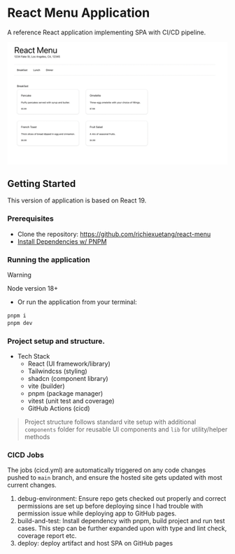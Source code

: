 # React Menu Application

A reference React application implementing SPA with CI/CD pipeline.

![homepage screenshot](img/app_homepage.png)

## Getting Started

This version of application is based on React 19.

### Prerequisites

- Clone the repository: https://github.com/richiexuetang/react-menu
- [Install Dependencies w/ PNPM](https://pnpm.io/)

### Running the application

> [!WARNING]
> Node version 18+

- Or run the application from your terminal:

```sh
pnpm i
pnpm dev
```

### Project setup and structure.

- Tech Stack
  - React (UI framework/library)
  - Tailwindcss (styling)
  - shadcn (component library)
  - vite (builder)
  - pnpm (package manager)
  - vitest (unit test and coverage)
  - GitHub Actions (cicd)

> Project structure follows standard vite setup with additional `components` folder for reusable UI components and
> `lib` for utility/helper methods

### CICD Jobs

The jobs (cicd.yml) are automatically triggered on any code changes pushed to `main` branch, and ensure the hosted site gets updated with most current changes.

1. debug-environment: Ensure repo gets checked out properly and correct permissions are set up before deploying since I had trouble with permission issue while deploying app to GitHub pages.
2. build-and-test: Install dependency with pnpm, build project and run test cases. This step can be further expanded upon with type and lint check, coverage report etc.
3. deploy: deploy artifact and host SPA on GitHub pages
